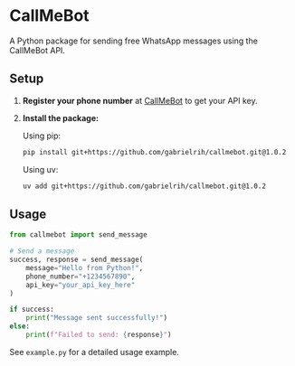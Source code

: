 # CallMeBot

A Python package for sending free WhatsApp messages using the CallMeBot API.

## Setup

1. **Register your phone number** at [CallMeBot](https://www.callmebot.com/blog/free-api-whatsapp-messages/) to get your API key.

2. **Install the package:**
   
   Using pip:
   ```bash
   pip install git+https://github.com/gabrielrih/callmebot.git@1.0.2
   ```
   
   Using uv:
   ```bash
   uv add git+https://github.com/gabrielrih/callmebot.git@1.0.2
   ```

## Usage

```python
from callmebot import send_message

# Send a message
success, response = send_message(
    message="Hello from Python!",
    phone_number="+1234567890",
    api_key="your_api_key_here"
)

if success:
    print("Message sent successfully!")
else:
    print(f"Failed to send: {response}")
```

See `example.py` for a detailed usage example.